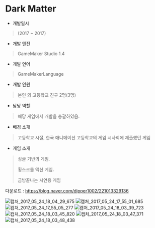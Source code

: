 # Dark Matter

- 개발일시
> (2017 ~ 2017)
- 개발 엔진
> GameMaker Studio 1.4
- 개발 언어
> GameMakerLanguage
- 개발 인원
> 본인 외 고등학교 친구 2명(3명)
- 담당 역할
> 해당 게임에서 개발을 총괄하였음.
- 배경 소개
> 고등학교 시절, 한국 애니메이션 고등학교의 게임 시사회에 제출했던 게임
>
- 게임 소개
> 싱글 기반의 게임.
>
> 횡스크롤 액션 게임.
>
> 금방끝나는 시연용 게임
>

다운로드 : https://blog.naver.com/dipper1002/221013329136

![캡처_2017_05_24_18_04_29_675](https://github.com/dipper1002/dipper1002/assets/42773970/237f1b5e-ea07-4f77-850e-405d12e93fea)
![캡처_2017_05_24_17_55_01_685](https://github.com/dipper1002/dipper1002/assets/42773970/12569b3d-8473-4fb3-a872-e45390f0f813)
![캡처_2017_05_24_17_55_05_277](https://github.com/dipper1002/dipper1002/assets/42773970/8b6c1d5f-5fc9-4a5b-bcfe-85413c1400a9)
![캡처_2017_05_24_18_03_39_723](https://github.com/dipper1002/dipper1002/assets/42773970/bbc70d30-c623-4f18-b3ae-8938055c6e74)
![캡처_2017_05_24_18_03_45_820](https://github.com/dipper1002/dipper1002/assets/42773970/81e81185-7cd0-4668-9949-669cf43a018a)
![캡처_2017_05_24_18_03_47_371](https://github.com/dipper1002/dipper1002/assets/42773970/6c66fa98-5157-418f-ad59-287bd492dbb5)
![캡처_2017_05_24_18_03_48_438](https://github.com/dipper1002/dipper1002/assets/42773970/5064c543-f6ee-4cbd-9539-58c665cedff9)

